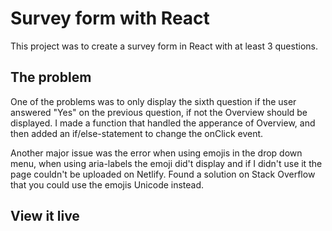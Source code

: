 # Survey form with React

This project was to create a survey form in React with at least 3 questions.

## The problem

One of the problems was to only display the sixth question if the user answered "Yes" on the previous question, if not the Overview should be displayed. I made a function that handled the apperance of Overview, and then added an if/else-statement to change the onClick event.

Another major issue was the error when using emojis in the drop down menu, when using aria-labels the emoji did't display and if I didn't use it the page couldn't be uploaded on Netlify. Found a solution on Stack Overflow that you could use the emojis Unicode instead.

## View it live
